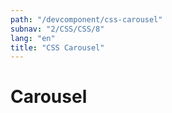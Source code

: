 ```yaml
---
path: "/devcomponent/css-carousel"
subnav: "2/CSS/CSS/8"
lang: "en"
title: "CSS Carousel"
---
```


# Carousel